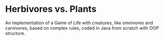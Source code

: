 # Herbivores vs. Plants 
An implementation of a Game of Life with creatures, like omnivores and carnivores, based on complex rules, coded in Java from scratch with OOP structure.
